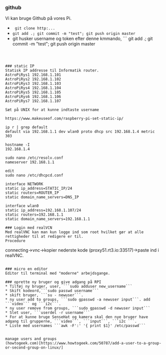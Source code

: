 ### github 
Vi kan bruge Github på vores Pi.

* ``` git clone http:...```
* ``` git add .; git commit -m "test"; git push origin master ```
* git husker username og token efter denne kmmando, ``` git add .; git commit -m "test"; git push origin master
```



### static IP
Statisk IP addresse til Informatik router.
AstroPiRys1 192.168.1.101
AstroPiRys2 192.168.1.102
AstroPiRys3 192.168.1.103
AstroPiRys4 192.168.1.104
AstroPiRys5 192.168.1.105
AstroPiRys6 192.168.1.106
AstroPiRys7 192.168.1.107

Sæt på UNIX for at kunne indtaste username

https://www.makeuseof.com/raspberry-pi-set-static-ip/

ip r | grep default
default via 192.168.1.1 dev wlan0 proto dhcp src 192.168.1.4 metric 303

hostname -I
192.168.1.4

sudo nano /etc/resolv.conf
nameserver 192.168.1.1

edit
sudo nano /etc/dhcpcd.conf

interface NETWORK
static ip_address=STATIC_IP/24
static routers=ROUTER_IP
static domain_name_servers=DNS_IP

interface wlan0
static ip_address=192.168.1.107/24
static routers=192.168.1.1
static domain_name_servers=192.168.1.1

### Login med realVCN
Med realVNC kan man kun logge ind som root hvilket gør at alle rettigheder til at redigere er til.
Procedure
```
connecting->vnc->kopier nederste kode (proxy51.rt3.io:33517)->paste ind i realVNC.
```

### micro en editor
Editor til terminal med "moderne" arbejdsgange.

### oprette ny bruger og give adgang på RPI
* Tilføj ny bruger, user, ```sudo adduser new_username```
* Skift kodeord,```sudo passwd username```
* skift bruger, ```su - newuser```.
* ny user add to groups, ```sudo gpasswd -a newuser input```. add ```video``` og ```i2c```.
* ny user remove from groups, ```sudo gpasswd -d newuser input```
* Slet user, ```userdel -r username```
* For at kunne bruge SenseHat og kamera skal den nye bruger have adgang til grupperne, ```video```, ```input```, ```i2c ```.
* Liste med usernames ```awk -F':' '{ print $1}' /etc/passwd```


manage users and groups
(howtogeek.com)[https://www.howtogeek.com/50787/add-a-user-to-a-group-or-second-group-on-linux/]

